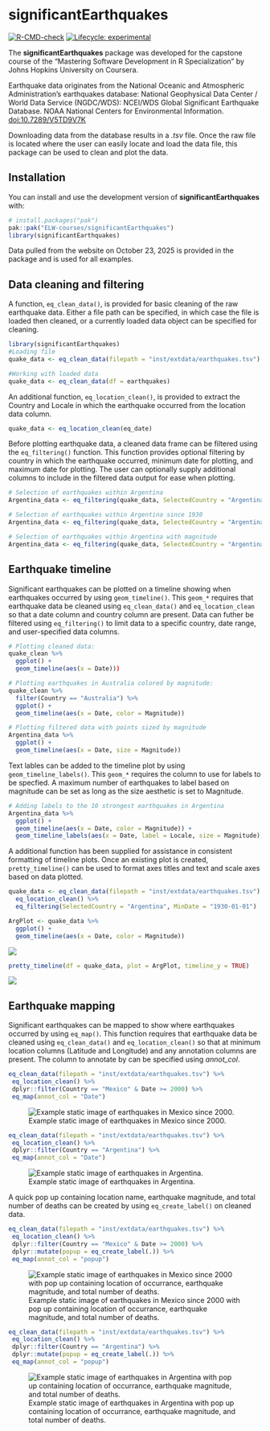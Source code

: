
<!-- README.md is generated from README.Rmd. Please edit that file -->

# significantEarthquakes

<!-- badges: start -->

[![R-CMD-check](https://github.com/ELW-courses/significantEarthquakes/actions/workflows/R-CMD-check.yaml/badge.svg)](https://github.com/ELW-courses/significantEarthquakes/actions/workflows/R-CMD-check.yaml)
[![Lifecycle:
experimental](https://img.shields.io/badge/lifecycle-experimental-orange.svg)](https://lifecycle.r-lib.org/articles/stages.html#experimental)
<!-- badges: end -->

The **significantEarthquakes** package was developed for the capstone
course of the “Mastering Software Development in R Specialization” by
Johns Hopkins University on Coursera.

Earthquake data originates from the National Oceanic and Atmospheric
Administration’s earthquakes database: National Geophysical Data Center
/ World Data Service (NGDC/WDS): NCEI/WDS Global Significant Earthquake
Database. NOAA National Centers for Environmental Information.
<doi:10.7289/V5TD9V7K>

Downloading data from the database results in a *.tsv* file. Once the
raw file is located where the user can easily locate and load the data
file, this package can be used to clean and plot the data.

## Installation

You can install and use the development version of
**significantEarthquakes** with:

``` r
# install.packages("pak")
pak::pak("ELW-courses/significantEarthquakes")
library(significantEarthquakes)
```

Data pulled from the website on October 23, 2025 is provided in the
package and is used for all examples.

## Data cleaning and filtering

A function, `eq_clean_data()`, is provided for basic cleaning of the raw
earthquake data. Either a file path can be specified, in which case the
file is loaded then cleaned, or a currently loaded data object can be
specified for cleaning.

``` r
library(significantEarthquakes)
#Loading file
quake_data <- eq_clean_data(filepath = "inst/extdata/earthquakes.tsv")

#Working with loaded data
quake_data <- eq_clean_data(df = earthquakes)
```

An additional function, `eq_location_clean()`, is provided to extract
the Country and Locale in which the earthquake occurred from the
location data column.

``` r
quake_data <- eq_location_clean(eq_date)
```

Before plotting earthquake data, a cleaned data frame can be filtered
using the `eq_filtering()` function. This function provides optional
filtering by country in which the earthquake occurred, minimum date for
plotting, and maximum date for plotting. The user can optionally supply
additional columns to include in the filtered data output for ease when
plotting.

``` r
# Selection of earthquakes within Argentina
Argentina_data <- eq_filtering(quake_data, SelectedCountry = "Argentina")

# Selection of earthquakes within Argentina since 1930
Argentina_data <- eq_filtering(quake_data, SelectedCountry = "Argentina", MinDate = "1930-01-01")

# Selection of earthquakes within Argentina with magnitude
Argentina_data <- eq_filtering(quake_data, SelectedCountry = "Argentina", groupingBy = c("Magnitude"))
```

## Earthquake timeline

Significant earthquakes can be plotted on a timeline showing when
earthquakes occurred by using `geom_timeline()`. This `geom_*` requires
that earthquake data be cleaned using `eq_clean_data()` and
`eq_location_clean` so that a date column and country column are
present. Data can futher be filtered using `eq_filtering()` to limit
data to a specific country, date range, and user-specified data columns.

``` r
# Plotting cleaned data:
quake_clean %>%
  ggplot() +
  geom_timeline(aes(x = Date)))

# Plotting earthquakes in Australia colored by magnitude:
quake_clean %>%
  filter(Country == "Australia") %>%
  ggplot() +
  geom_timeline(aes(x = Date, color = Magnitude))

# Plotting filtered data with points sized by magnitude
Argentina_data %>%
  ggplot() +
  geom_timeline(aes(x = Date, size = Magnitude))
```

Text lables can be added to the timeline plot by using
`geom_timeline_labels()`. This `geom_*` requires the column to use for
labels to be specfied. A maximum number of earthquakes to label based on
magnitude can be set as long as the size aesthetic is set to Magnitude.

``` r
# Adding labels to the 10 strongest earthquakes in Argentina
Argentina_data %>%
  ggplot() +
  geom_timeline(aes(x = Date, color = Magnitude)) +
  geom_timeline_labels(aes(x = Date, label = Locale, size = Magnitude), n_max = 10)
```

A additional function has been supplied for assistance in consistent
formatting of timeline plots. Once an existing plot is created,
`pretty_timeline()` can be used to format axes titles and text and scale
axes based on data plotted.

``` r
quake_data <- eq_clean_data(filepath = "inst/extdata/earthquakes.tsv") %>%
  eq_location_clean() %>% 
  eq_filtering(SelectedCountry = "Argentina", MinDate = "1930-01-01")

ArgPlot <- quake_data %>%
  ggplot() +
  geom_timeline(aes(x = Date, color = Magnitude))
```

![](https://github.com/ELW-courses/significantEarthquakes/blob/main/man/figures/Argentina_timeline.png?raw=true)

``` r
pretty_timeline(df = quake_data, plot = ArgPlot, timeline_y = TRUE)
```

![](https://github.com/ELW-courses/significantEarthquakes/blob/main/man/figures/Argentina_timeline_pretty.png?raw=true)

## Earthquake mapping

Significant earthquakes can be mapped to show where earthquakes occurred
by using `eq_map()`. This function requires that earthquake data be
cleaned using `eq_clean_data()` and `eq_location_clean()` so that at
minimum location columns (Latitude and Longitude) and any annotation
columns are present. The column to annotate by can be specified using
*annot_col*.

``` r
eq_clean_data(filepath = "inst/extdata/earthquakes.tsv") %>%
 eq_location_clean() %>%
 dplyr::filter(Country == "Mexico" & Date >= 2000) %>%
 eq_map(annot_col = "Date")
```

<figure>
<img
src="https://github.com/ELW-courses/significantEarthquakes/blob/main/man/figures/Mexico_leaflet_example.png?raw=true"
alt="Example static image of earthquakes in Mexico since 2000." />
<figcaption aria-hidden="true">Example static image of earthquakes in
Mexico since 2000.</figcaption>
</figure>

``` r
eq_clean_data(filepath = "inst/extdata/earthquakes.tsv") %>%
 eq_location_clean() %>%
 dplyr::filter(Country == "Argentina") %>%
 eq_map(annot_col = "Date")
```

<figure>
<img
src="https://github.com/ELW-courses/significantEarthquakes/blob/main/man/figures/Argentina_leaflet_example.png?raw=true"
alt="Example static image of earthquakes in Argentina." />
<figcaption aria-hidden="true">Example static image of earthquakes in
Argentina.</figcaption>
</figure>

A quick pop up containing location name, earthquake magnitude, and total
number of deaths can be created by using `eq_create_label()` on cleaned
data.

``` r
eq_clean_data(filepath = "inst/extdata/earthquakes.tsv") %>%
 eq_location_clean() %>%
 dplyr::filter(Country == "Mexico" & Date >= 2000) %>%
 dplyr::mutate(popup = eq_create_label(.)) %>%
 eq_map(annot_col = "popup")
```

<figure>
<img
src="https://github.com/ELW-courses/significantEarthquakes/blob/main/man/figures/Mexico_leaflet_modified.png?raw=true"
alt="Example static image of earthquakes in Mexico since 2000 with pop up containing location of occurrance, earthquake magnitude, and total number of deaths." />
<figcaption aria-hidden="true">Example static image of earthquakes in
Mexico since 2000 with pop up containing location of occurrance,
earthquake magnitude, and total number of deaths.</figcaption>
</figure>

``` r
eq_clean_data(filepath = "inst/extdata/earthquakes.tsv") %>%
 eq_location_clean() %>%
 dplyr::filter(Country == "Argentina") %>%
 dplyr::mutate(popup = eq_create_label(.)) %>%
 eq_map(annot_col = "popup")
```

<figure>
<img
src="https://github.com/ELW-courses/significantEarthquakes/blob/main/man/figures/Argentina_leaflet_modified.png?raw=true"
alt="Example static image of earthquakes in Argentina with pop up containing location of occurrance, earthquake magnitude, and total number of deaths." />
<figcaption aria-hidden="true">Example static image of earthquakes in
Argentina with pop up containing location of occurrance, earthquake
magnitude, and total number of deaths.</figcaption>
</figure>
